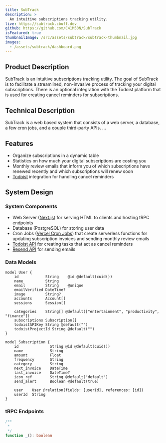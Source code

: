 ```yaml
---
title: SubTrack
description: >
  An intuitive subscriptions tracking utility.
live: https://subtrack.cbuff.dev
github: https://github.com/C41M50N/SubTrack
isFeatured: true
thumbnailImage: /src/assets/subtrack/subtrack-thumbnail.jpg
images:
  - /assets/subtrack/dashboard.png
---
```


## Product Description
SubTrack is an intuitive subscriptions tracking utility. The goal of SubTrack is to facilitate a streamlined, non-invasive process of tracking your digital subscriptions. There is an optional integration with the Todoist platform that is used for creating cancel reminders for subscriptions.

## Technical Description
SubTrack is a web based system that consists of a web server, a database, a few cron jobs, and a couple third-party APIs. ...

## Features
- Organize subscriptions in a dynamic table
- Statistics on how much your digital subscriptions are costing you
- Monthly review emails that inform you of which subscriptions have renewed recently and which subscriptions will renew soon
- [Todoist](https://todoist.com/) integration for handling cancel reminders

## System Design
### System Components
- Web Server ([Next.js](https://nextjs.org/)) for serving HTML to clients and hosting tRPC endpoints
- Database (PostgreSQL) for storing user data
- Cron Jobs ([Vercel Cron Jobs](https://vercel.com/docs/cron-jobs)) that create serverless functions for updating subscription invoices and sending monthly review emails
- [Todoist API](https://developer.todoist.com/rest/) for creating tasks that act as cancel reminders
- [Resend API](https://resend.com/) for sending emails

### Data Models
```prisma
model User {
    id            String    @id @default(cuid())
    name          String
    email         String    @unique
    emailVerified DateTime?
    image         String?
    accounts      Account[]
    sessions      Session[]

    categories    String[] @default(["entertainment", "productivity", "finance"])
    subscriptions Subscription[]
    todoistAPIKey String @default("")
    todoistProjectId String @default("")
}

model Subscription {
    id              String @id @default(cuid())
    name            String
    amount          Float
    frequency       String
    category        String
    next_invoice    DateTime
    last_invoice    DateTime?
    icon_ref        String @default("default")
    send_alert      Boolean @default(true)

    user    User @relation(fields: [userId], references: [id])
    userId  String
}
```

### tRPC Endpoints
```typescript
/**
 * 
 */
function _(): boolean
```
